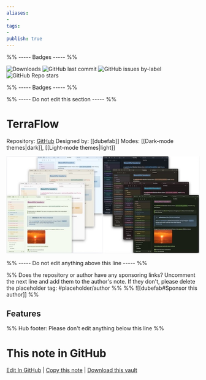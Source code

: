 ```yaml
---
aliases:
- 
tags: 
- 
publish: true
---
```


%% ----- Badges ----- %%

![Downloads](https://img.shields.io/badge/downloads-2344-573E7A?style=for-the-badge&logo=)
![GitHub last commit](https://img.shields.io/github/last-commit/dubefab/obsidian-TerraFlow?color=573E7A&label=last%20update&logo=github&style=for-the-badge)
![GitHub issues by-label](https://img.shields.io/github/issues/dubefab/obsidian-TerraFlow/help%20wanted?color=573E7A&logo=github&style=for-the-badge) 
![GitHub Repo stars](https://img.shields.io/github/stars/dubefab/obsidian-TerraFlow?color=573E7A&logo=github&style=for-the-badge)

%% ----- Badges ----- %%

%% ----- Do not edit this section ----- %%

# TerraFlow

Repository: [GitHub](https://github.com/dubefab/obsidian-TerraFlow)
Designed by: [[dubefab]]
Modes: [[Dark-mode themes|dark]], [[Light-mode themes|light]]



![screenshot](https://github.com/dubefab/obsidian-TerraFlow/raw/HEAD/Terraflow-cover.png)

%% ----- Do not edit anything above this line ----- %% 

%% Does the repository or author have any sponsoring links? Uncomment the next line and add them to the author's note. If they don't, please delete the placeholder tag: #placeholder/author %%
%% ![[dubefab#Sponsor this author]] %%


## Features



%% Hub footer: Please don't edit anything below this line %%

# This note in GitHub

<span class="git-footer">[Edit In GitHub](https://github.dev/obsidian-community/obsidian-hub/blob/main/02%20-%20Community%20Expansions/02.05%20All%20Community%20Expansions/Themes/TerraFlow.md "git-hub-edit-note") | [Copy this note](https://raw.githubusercontent.com/obsidian-community/obsidian-hub/main/02%20-%20Community%20Expansions/02.05%20All%20Community%20Expansions/Themes/TerraFlow.md "git-hub-copy-note") | [Download this vault](https://github.com/obsidian-community/obsidian-hub/archive/refs/heads/main.zip "git-hub-download-vault") </span>
